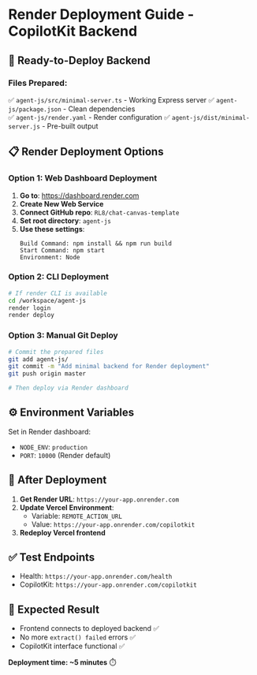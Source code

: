 # Render Deployment Guide - CopilotKit Backend

## 🚀 **Ready-to-Deploy Backend**

### **Files Prepared:**
✅ `agent-js/src/minimal-server.ts` - Working Express server
✅ `agent-js/package.json` - Clean dependencies  
✅ `agent-js/render.yaml` - Render configuration
✅ `agent-js/dist/minimal-server.js` - Pre-built output

## 📋 **Render Deployment Options**

### **Option 1: Web Dashboard Deployment**

1. **Go to**: https://dashboard.render.com
2. **Create New Web Service**
3. **Connect GitHub repo**: `RL8/chat-canvas-template`
4. **Set root directory**: `agent-js`
5. **Use these settings**:
   ```
   Build Command: npm install && npm run build
   Start Command: npm start
   Environment: Node
   ```

### **Option 2: CLI Deployment**

```bash
# If render CLI is available
cd /workspace/agent-js
render login
render deploy
```

### **Option 3: Manual Git Deploy**

```bash
# Commit the prepared files
git add agent-js/
git commit -m "Add minimal backend for Render deployment"
git push origin master

# Then deploy via Render dashboard
```

## ⚙️ **Environment Variables**

Set in Render dashboard:
- `NODE_ENV`: `production`
- `PORT`: `10000` (Render default)

## 🔗 **After Deployment**

1. **Get Render URL**: `https://your-app.onrender.com`
2. **Update Vercel Environment**:
   - Variable: `REMOTE_ACTION_URL`
   - Value: `https://your-app.onrender.com/copilotkit`
3. **Redeploy Vercel frontend**

## ✅ **Test Endpoints**

- Health: `https://your-app.onrender.com/health`
- CopilotKit: `https://your-app.onrender.com/copilotkit`

## 🎯 **Expected Result**

- Frontend connects to deployed backend ✅
- No more `extract() failed` errors ✅
- CopilotKit interface functional ✅

**Deployment time: ~5 minutes** ⏱️